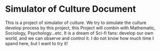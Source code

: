 Simulator of Culture Document
===========================================
This is a project of simulator of culture.
We try to simulate the culture develop process by this project,
this Project will combin with Mathematic, Sociology, Psychology...etc.
It is a dream of Sci-fi fans: develop our own world, and we can observe and control it.
I do not know how much time I spand here, but I want to try it!

